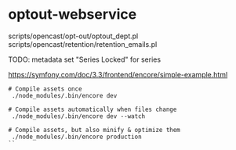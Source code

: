 # optout-webservice

scripts/opencast/opt-out/optout_dept.pl
scripts/opencast/retention/retention_emails.pl

TODO: metadata set "Series Locked" for series

https://symfony.com/doc/3.3/frontend/encore/simple-example.html
```
# Compile assets once
 ./node_modules/.bin/encore dev

# Compile assets automatically when files change
 ./node_modules/.bin/encore dev --watch

# Compile assets, but also minify & optimize them
 ./node_modules/.bin/encore production
``